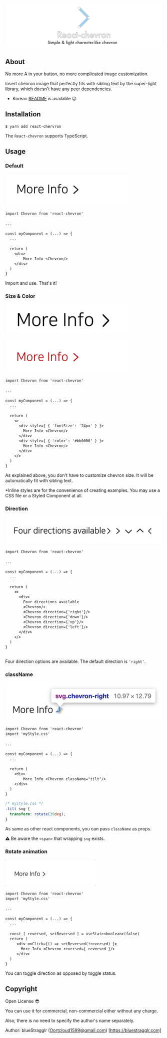 



![title.png](https://github.com/blueStragglr/react-chevron/blob/master/image/title.png?raw=true)





## About

No more A in your button, no more complicated image customization.

Insert chevron image that perfectly fits with sibling text by the super-light library, which doesn't have any peer dependencies.



- Korean [README](https://github.com/blueStragglr/react-chevron/blob/master/Readme-ko.md) is available 😉



## Installation

```shell
$ yarn add react-chervron
```

The `React-chevron` supports TypeScript.



## Usage

### Default

![basic](https://github.com/blueStragglr/react-chevron/blob/master/image/basic.png?raw=true)

```tsx
import Chevron from 'react-chevron'

...

const myComponent = (...) => {
  ...
  
  return (
    <div>
    	More Info <Chevron/>
    </div>
  )
}
```

Import and use. That's it!





### Size & Color

![size.png](https://github.com/blueStragglr/react-chevron/blob/master/image/size.png?raw=true)

![color](https://github.com/blueStragglr/react-chevron/blob/master/image/color.png?raw=true)

```tsx
import Chevron from 'react-chevron'

...

const myComponent = (...) => {
  ...
  
  return (
    <>
      <div style={ { 'fontSize': '24px' } }>
        More Info <Chevron/>
      </div>
      <div style={ { 'color': '#bb0000' } }>
        More Info <Chevron/>
      </div>
    </>
  )
}
```

As explained above, you don't have to customize chevron size. It will be automatically fit with sibling text.

*Inline styles are for the convenience of creating examples. You may use a CSS file or a Styled Component at all.



### Direction

![direction](https://github.com/blueStragglr/react-chevron/blob/master/image/direction.png?raw=true)

```tsx
import Chevron from 'react-chevron'

...

const myComponent = (...) => {
  ...

  return (
    <>
      <div>
        Four directions available
        <Chevron/>
        <Chevron direction={'right'}/>
        <Chevron direction={'down'}/>
        <Chevron direction={'up'}/>
        <Chevron direction={'left'}/>
      </div>
    </>
  )
}


```

Four direction options are available. The default direction is  `'right'`.





### className

![tilt.png](https://github.com/blueStragglr/react-chevron/blob/master/image/tilt.png?raw=true)

```tsx
import Chevron from 'react-chevron'
import 'myStyle.css'

...

const myComponent = (...) => {
  ...
  
  return (
    <div>
    	More Info <Chevron className="tilt"/>
    </div>
  )
}
```

```css
/* myStyle.css */
.tilt svg {
  transform: rotate(30deg);
}
```

As same as other react components, you can pass `className` as props. 

⚠️ Be aware the `<span>` that wrapping `svg` exists.





### Rotate animation

![rotate.gif](https://github.com/blueStragglr/react-chevron/blob/master/image/rotate.gif?raw=true)

```tsx
import Chevron from 'react-chevron'
import 'myStyle.css'

...

const myComponent = (...) => {
  ...
  
  const [ reversed, setReversed ] = useState<boolean>(false)
  return (
     <div onClick={() => setReversed(!reversed) }>
       More Info <Chevron reversed={ reversed }/>
     </div>
  )
}
```

You can toggle direction as opposed by toggle status.





## Copyright

Open License 😎

You can use it for commercial, non-commercial either without any charge. 

Also, there is no need to specify the author's name separately.



Author: blueStragglr (Oortcloud1599@gmail.com) [https://bluestragglr.com]